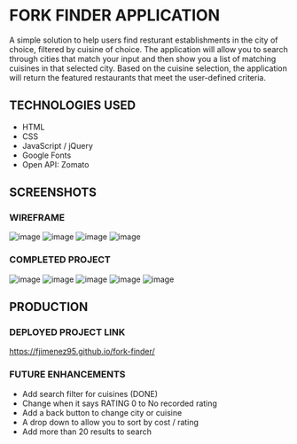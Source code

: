 # FORK FINDER APPLICATION
A simple solution to help users find resturant establishments in the city of choice, filtered by cuisine of choice. The application will allow you to search through cities that match your input and then show you a list of matching cuisines in that selected city. Based on the cuisine selection, the application will return the featured restaurants that meet the user-defined criteria. 

## TECHNOLOGIES USED
- HTML
- CSS
- JavaScript / jQuery
- Google Fonts
- Open API: Zomato


## SCREENSHOTS

### WIREFRAME
![image](https://i.imgur.com/B4YdILk.png)
![image](https://i.imgur.com/L9rxnF0.png)
![image](https://i.imgur.com/OdHjlGr.png)
![image](https://i.imgur.com/a6btCVm.png)

### COMPLETED PROJECT
![image](https://i.imgur.com/aVSxToX.png)
![image](https://i.imgur.com/MXunwIA.png)
![image](https://i.imgur.com/6XrmdRY.png)
![image](https://i.imgur.com/dyqX3EZ.png)
![image](https://i.imgur.com/Wi2F8L2.png)


## PRODUCTION

### DEPLOYED PROJECT LINK
https://fjimenez95.github.io/fork-finder/

### FUTURE ENHANCEMENTS
- Add search filter for cuisines (DONE)
- Change when it says RATING 0 to No recorded rating
- Add a back button to change city or cuisine
- A drop down to allow you to sort by cost / rating
- Add more than 20 results to search
